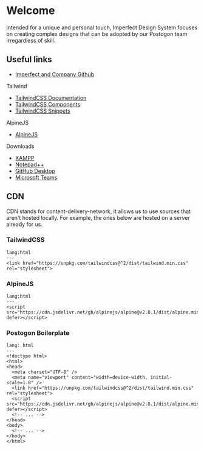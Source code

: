 # Welcome

Intended for a unique and personal touch, Imperfect Design System focuses on creating complex designs that can be adopted by our Postogon team irregardless of skill.


## Useful links

- [Imperfect and Company Github](https://www.github.com/imperfectandcompany.com)

Tailwind
- [TailwindCSS Documentation](https://tailwindcss.com/docs)
- [TailwindCSS Components](https://tailwindcomponents.com/)
- [TailwindCSS Snippets](https://codepen.io/search/pens?q=tailwindcss)

AlpineJS
- [AlpineJS](https://github.com/alpinejs/alpine)

Downloads
- [XAMPP](https://www.apachefriends.org/download.html)
- [Notepad++](https://notepad-plus-plus.org/downloads/)
- [GitHub Desktop](https://desktop.github.com/)
- [Microsoft Teams](https://www.microsoft.com/en-us/microsoft-teams/download-app)

## CDN
CDN stands for content-delivery-network, it allows us to use sources that aren't hosted locally. For example, the ones below are hosted on a server already for us.

### TailwindCSS
```code
lang:html
---
<link href="https://unpkg.com/tailwindcss@^2/dist/tailwind.min.css" rel="stylesheet">
```

### AlpineJS
```code
lang:html
---
<script src="https://cdn.jsdelivr.net/gh/alpinejs/alpine@v2.8.1/dist/alpine.min.js" defer></script>
```

### Postogon Boilerplate

```code
lang: html
---
<!doctype html>
<html>
<head>
  <meta charset="UTF-8" />
  <meta name="viewport" content="width=device-width, initial-scale=1.0" />
  <link href="https://unpkg.com/tailwindcss@^2/dist/tailwind.min.css" rel="stylesheet">
  <script src="https://cdn.jsdelivr.net/gh/alpinejs/alpine@v2.8.1/dist/alpine.min.js" defer></script>
  <!-- ... -->
</head>
<body>
  <!-- ... -->
</body>
</html>
```